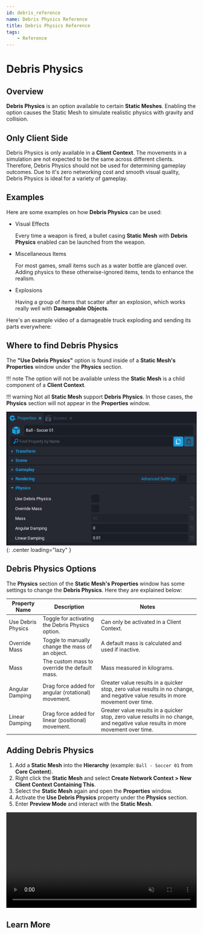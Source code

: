 ```yaml
---
id: debris_reference
name: Debris Physics Reference
title: Debris Physics Reference
tags:
    - Reference
---
```


# Debris Physics

## Overview

**Debris Physics** is an option available to certain **Static Meshes**. Enabling the option causes the Static Mesh to simulate realistic physics with gravity and collision.

## Only Client Side

Debris Physics is only available in a **Client Context**. The movements in a simulation are not expected to be the same across different clients. Therefore, Debris Physics should not be used for determining gameplay outcomes. Due to it's zero networking cost and smooth visual quality, Debris Physics is ideal for a variety of gameplay.

## Examples

Here are some examples on how **Debris Physics** can be used:

- Visual Effects

    Every time a weapon is fired, a bullet casing **Static Mesh** with **Debris Physics** enabled can be launched from the weapon.

- Miscellaneous Items

    For most games, small items such as a water bottle are glanced over. Adding physics to these otherwise-ignored items, tends to enhance the realism.

- Explosions

    Having a group of items that scatter after an explosion, which works really well with **Damageable Objects**.

Here's an example video of a damageable truck exploding and sending its parts everywhere:

<!--- TODO add video of car being destroyed--->

<!--- info linking to gabe forum post/youtube video? --->

## Where to find Debris Physics

The **"Use Debris Physics"** option is found inside of a **Static Mesh's Properties** window under the **Physics** section.

!!! note
    The option will not be available unless the **Static Mesh** is a child component of a **Client Context**.

!!! warning
    Not all **Static Mesh** support **Debris Physics**. In those cases, the **Physics** section will not appear in the **Properties** window.

![!Debris Physics](../img/DebrisPhysics/DebrisPhysics_Properties.png){: .center loading="lazy" }

## Debris Physics Options

The **Physics** section of the **Static Mesh's Properties** window has some settings to change the **Debris Physics**. Here they are explained below:

| Property Name | Description | Notes |
| --- | --- | --- |
| Use Debris Physics | Toggle for activating the Debris Physics option. | Can only be activated in a Client Context. |
| Override Mass | Toggle to manually change the mass of an object. | A default mass is calculated and used if inactive. |
| Mass | The custom mass to override the default mass. | Mass measured in kilograms. |
| Angular Damping | Drag force added for angular (rotational) movement. | Greater value results in a quicker stop, zero value results in no change, and negative value results in more movement over time. |
| Linear Damping | Drag force added for linear (positional) movement. | Greater value results in a quicker stop, zero value results in no change, and negative value results in more movement over time. |

## Adding Debris Physics

1. Add a **Static Mesh** into the **Hierarchy** (example: `Ball - Soccer 01` from **Core Content**).
2. Right click the **Static Mesh** and select **Create Network Context > New Client Context Containing This**.
3. Select the **Static Mesh** again and open the **Properties** window.
4. Activate the **Use Debris Physics** property under the **Physics** section.
5. Enter **Preview Mode** and interact with the **Static Mesh**.

<div class="mt-video" style="width:100%">
    <video autoplay muted playsinline controls loop class="center" style="width:100%">
        <source src="/img/DebrisPhysics/DebrisPhysics_Soccer.mp4" type="video/mp4" />
    </video>
</div>

## Learn More

<!--- TODO add learn more links (static meshes api, physics object api, vehicle ref, damageable objects)
[DamageableObject](../api/damageableobject.md) | [Damageable](../api/damageable.md) | [Damage](../api/damage.md) | [AIActivity](../api/aiactivity.md) | [AIActivityHandler](../api/aiactivityhandler.md) | [Vehicles](../references/vehicles.md)
